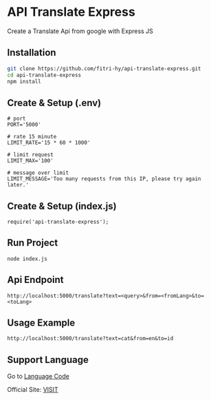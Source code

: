 # API Translate Express

Create a Translate Api from google with Express JS

## Installation
```sh
git clone https://github.com/fitri-hy/api-translate-express.git
cd api-translate-express
npm install
```

## Create & Setup (.env)
```
# port
PORT='5000'

# rate 15 minute
LIMIT_RATE='15 * 60 * 1000'

# limit request
LIMIT_MAX='100'

# message over limit
LIMIT_MESSAGE='Too many requests from this IP, please try again later.'
```

## Create & Setup (index.js)
```
require('api-translate-express');
```

## Run Project
```
node index.js
```

## Api Endpoint
```
http://localhost:5000/translate?text=<query>&from=<fromLang>&to=<toLang>
```

## Usage Example
```
http://localhost:5000/translate?text=cat&from=en&to=id
```

## Support Language
Go to <a href="https://www.ibm.com/docs/en/cognos-controller/10.4.2?topic=codes-language">Language Code</a>


Official Site: <a href="https://hy-tech.my.id/">VISIT</a>

